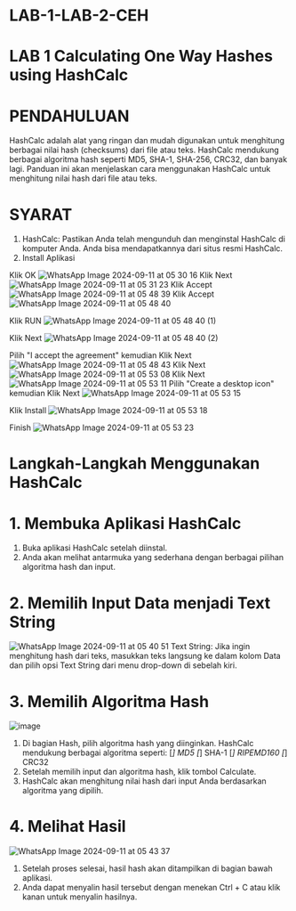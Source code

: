 # LAB-1-LAB-2-CEH

# LAB 1 Calculating One Way Hashes using HashCalc

# PENDAHULUAN 

HashCalc adalah alat yang ringan dan mudah digunakan untuk menghitung berbagai nilai hash (checksums) dari file atau teks. HashCalc mendukung berbagai algoritma hash seperti MD5, SHA-1, SHA-256, CRC32, dan banyak lagi. Panduan ini akan menjelaskan cara menggunakan HashCalc untuk menghitung nilai hash dari file atau teks.

# SYARAT

1. HashCalc: Pastikan Anda telah mengunduh dan menginstal HashCalc di komputer Anda. Anda bisa mendapatkannya dari situs resmi HashCalc.
2. Install Aplikasi
   
Klik OK
![WhatsApp Image 2024-09-11 at 05 30 16](https://github.com/user-attachments/assets/a8b3edc0-068e-49d6-93f4-d7fe3fb007fe)
Klik Next
![WhatsApp Image 2024-09-11 at 05 31 23](https://github.com/user-attachments/assets/753cb43c-f870-47bd-baaf-dba10d1f3c7a)
Klik Accept
![WhatsApp Image 2024-09-11 at 05 48 39](https://github.com/user-attachments/assets/1f6146ba-fa64-4405-b62c-b8525dbd3604)
Klik Accept
![WhatsApp Image 2024-09-11 at 05 48 40](https://github.com/user-attachments/assets/7a27b868-a69b-4c94-afa6-2882c197c474)

Klik RUN
![WhatsApp Image 2024-09-11 at 05 48 40 (1)](https://github.com/user-attachments/assets/d1894bdb-5207-4464-bc83-6da2fe1f8ad7)

Klik Next
![WhatsApp Image 2024-09-11 at 05 48 40 (2)](https://github.com/user-attachments/assets/caa6f7d2-4a07-4cd6-86e1-e8becafde89e)

Pilih "I accept the agreement" kemudian Klik Next
![WhatsApp Image 2024-09-11 at 05 48 43](https://github.com/user-attachments/assets/30037225-4f83-4e64-9ef0-37d7485b280b)
Klik Next
![WhatsApp Image 2024-09-11 at 05 53 08](https://github.com/user-attachments/assets/26647584-1d76-4096-81c6-d2774cf76547)
Klik Next
![WhatsApp Image 2024-09-11 at 05 53 11](https://github.com/user-attachments/assets/1bc4afdf-2bbf-4147-bdd7-f77dcf4d0884)
Pilih "Create a desktop icon" kemudian Klik Next
![WhatsApp Image 2024-09-11 at 05 53 15](https://github.com/user-attachments/assets/142ee898-83b8-41fc-a5b9-7c62383f1d34)

Klik Install 
![WhatsApp Image 2024-09-11 at 05 53 18](https://github.com/user-attachments/assets/006a0077-3c95-4224-a06d-5889bc9415b0)

Finish
![WhatsApp Image 2024-09-11 at 05 53 23](https://github.com/user-attachments/assets/8100ea01-5dab-4cec-9572-3b163f75a22f)


# Langkah-Langkah Menggunakan HashCalc

# 1. Membuka Aplikasi HashCalc
1. Buka aplikasi HashCalc setelah diinstal.
2. Anda akan melihat antarmuka yang sederhana dengan berbagai pilihan algoritma hash dan input.

# 2. Memilih Input Data menjadi Text String
![WhatsApp Image 2024-09-11 at 05 40 51](https://github.com/user-attachments/assets/69db65b7-859a-45ff-916b-3607a860ced4)
Text String: Jika ingin menghitung hash dari teks, masukkan teks langsung ke dalam kolom Data dan pilih opsi Text String dari menu drop-down di sebelah kiri.

# 3. Memilih Algoritma Hash
![image](https://github.com/user-attachments/assets/c3668f43-a986-4d78-97c0-607cf80c01f4)
1. Di bagian Hash, pilih algoritma hash yang diinginkan. HashCalc mendukung berbagai algoritma seperti:
 [*] MD5
 [*] SHA-1
 [*] RIPEMD160
 [*] CRC32
2. Setelah memilih input dan algoritma hash, klik tombol Calculate.
3. HashCalc akan menghitung nilai hash dari input Anda berdasarkan algoritma yang dipilih.

# 4. Melihat Hasil
![WhatsApp Image 2024-09-11 at 05 43 37](https://github.com/user-attachments/assets/fd95e1d7-b432-4e8f-b8c9-b9bff82ab257)

1. Setelah proses selesai, hasil hash akan ditampilkan di bagian bawah aplikasi.
2. Anda dapat menyalin hasil tersebut dengan menekan Ctrl + C atau klik kanan untuk menyalin hasilnya.
